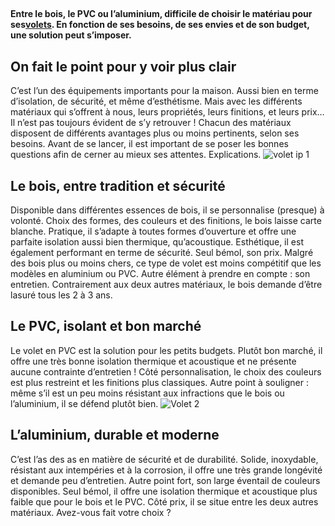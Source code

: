 ##
**Entre le bois, le PVC ou l’aluminium, difficile de choisir le matériau pour ses**[**volets**](https://www.lapeyre.fr/fenetres-CCU0003/volets-CCN0042)**. En fonction de ses besoins, de ses envies et de son budget, une solution peut s’imposer.**
## **On fait le point pour y voir plus clair**
C’est l’un des équipements importants pour la maison. Aussi bien en terme d’isolation, de sécurité, et même d’esthétisme. Mais avec les différents matériaux qui s’offrent à nous, leurs propriétés, leurs finitions, et leurs prix… Il n’est pas toujours évident de s’y retrouver ! Chacun des matériaux disposent de différents avantages plus ou moins pertinents, selon ses besoins. Avant de se lancer, il est important de se poser les bonnes questions afin de cerner au mieux ses attentes. Explications.
![volet ip 1](http://www.lapeyre.fr/img/contrib/326fe2b0118002a8/200615367.jpg)
##  Le bois, entre tradition et sécurité
Disponible dans différentes essences de bois, il se personnalise (presque) à volonté. Choix des formes, des couleurs et des finitions, le bois laisse carte blanche. Pratique, il s’adapte à toutes formes d’ouverture et offre une parfaite isolation aussi bien thermique, qu’acoustique. Esthétique, il est également performant en terme de sécurité. Seul bémol, son prix. Malgré des bois plus ou moins chers, ce type de volet est moins compétitif que les modèles en aluminium ou PVC. Autre élément à prendre en compte : son entretien. Contrairement aux deux autres matériaux, le bois demande d’être lasuré tous les 2 à 3 ans.
##  Le PVC, isolant et bon marché
Le volet en PVC est la solution pour les petits budgets. Plutôt bon marché, il offre une très bonne isolation thermique et acoustique et ne présente aucune contrainte d’entretien ! Côté personnalisation, le choix des couleurs est plus restreint et les finitions plus classiques. Autre point à souligner : même s’il est un peu moins résistant aux infractions que le bois ou l’aluminium, il se défend plutôt bien.
![Volet 2](http://www.lapeyre.fr/img/contrib/326fe2b0118002b1/201105688.jpg)
##  L’aluminium, durable et moderne
C’est l’as des as en matière de sécurité et de durabilité. Solide, inoxydable, résistant aux intempéries et à la corrosion, il offre une très grande longévité et demande peu d’entretien. Autre point fort, son large éventail de couleurs disponibles. Seul bémol, il offre une isolation thermique et acoustique plus faible que pour le bois et le PVC. Côté prix, il se situe entre les deux autres matériaux. Avez-vous fait votre choix ?